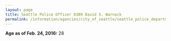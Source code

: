 ```yaml
---
layout: page
title: Seattle Police Officer 8389 David S. Warnock
permalink: /information/agencies/city_of_seattle/seattle_police_department/copbook/8389/
---
```


**Age as of Feb. 24, 2016:** 28
